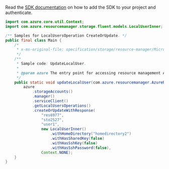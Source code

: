 Read the [SDK documentation](https://github.com/Azure/azure-sdk-for-java/blob/azure-resourcemanager_2.12.0/sdk/resourcemanager/azure-resourcemanager/README.md) on how to add the SDK to your project and authenticate.

```java
import com.azure.core.util.Context;
import com.azure.resourcemanager.storage.fluent.models.LocalUserInner;

/** Samples for LocalUsersOperation CreateOrUpdate. */
public final class Main {
    /*
     * x-ms-original-file: specification/storage/resource-manager/Microsoft.Storage/stable/2021-08-01/examples/LocalUserUpdate.json
     */
    /**
     * Sample code: UpdateLocalUser.
     *
     * @param azure The entry point for accessing resource management APIs in Azure.
     */
    public static void updateLocalUser(com.azure.resourcemanager.AzureResourceManager azure) {
        azure
            .storageAccounts()
            .manager()
            .serviceClient()
            .getLocalUsersOperations()
            .createOrUpdateWithResponse(
                "res6977",
                "sto2527",
                "user1",
                new LocalUserInner()
                    .withHomeDirectory("homedirectory2")
                    .withHasSharedKey(false)
                    .withHasSshKey(false)
                    .withHasSshPassword(false),
                Context.NONE);
    }
}
```
